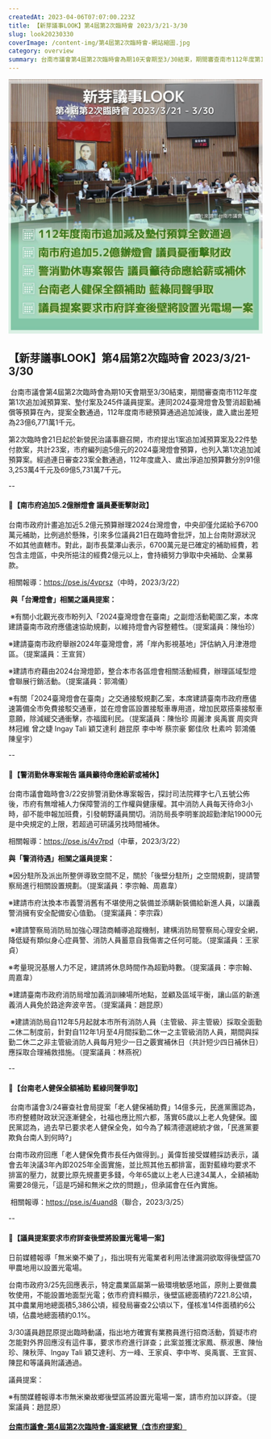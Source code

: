 ```yaml
---
createdAt: 2023-04-06T07:07:00.223Z
title: 【新芽議事LOOK】第4屆第2次臨時會 2023/3/21-3/30
slug: look20230330
coverImage: /content-img/第4屆第2次臨時會-網站縮圖.jpg
category: overview
summary: 台南市議會第4屆第2次臨時會為期10天會期至3/30結束，期間審查南市112年度第1次追加減預算案、墊付案及245件議員提案。連同2024臺灣燈會及警消超勤補償等預算在內，提案全數通過，112年度南市總預算通過追加減後，歲入歲出差短為23億6,771萬1千元。
---
```

![](/content-img/2023議事look-0321-0330-.jpg)

## **【新芽議事LOOK】第4屆第2次臨時會 2023/3/21-3/30**

 台南市議會第4屆第2次臨時會為期10天會期至3/30結束，期間審查南市112年度第1次追加減預算案、墊付案及245件議員提案。連同2024臺灣燈會及警消超勤補償等預算在內，提案全數通過，112年度南市總預算通過追加減後，歲入歲出差短為23億6,771萬1千元。

第2次臨時會21日起於新營民治議事廳召開，市府提出1案追加減預算案及22件墊付款案，共計23案，市府編列逾5億元的2024臺灣燈會預算，也列入第1次追加減預算案。經過連日審查23案全數通過，112年度歲入、歲出淨追加預算數分別91億3,253萬4千元及69億5,731萬7千元。

\--

#### **📌【南市府追加5.2億辦燈會 議員憂衝擊財政】**

台南市政府計畫追加近5.2億元預算辦理2024台灣燈會，中央卻僅允諾給予6700萬元補助，比例過於懸殊，引來多位議員21日在臨時會批評，加上台南財源狀況不如其他直轄市。對此，副市長葉澤山表示，6700萬元是已確定的補助經費，若包含主燈區，中央所挹注的經費2億元以上，會持續努力爭取中央補助、企業募款。

相關報導：<https://pse.is/4vprsz>（中時，2023/3/22）

 **與「台灣燈會」相關之議員提案：**

 ※有關小北觀光夜市盼列入「2024臺灣燈會在臺南」之副燈活動範圍乙案，本席建請臺南市政府應儘速協助規劃，以維持燈會內容整體性。（提案議員：陳怡珍）

※建請臺南市政府舉辦2024年臺灣燈會，將「岸內影視基地」評估納入月津港燈區。（提案議員：王宣貿）

※建請市府藉由2024台灣燈節，整合本市各區燈會相關活動經費，辦理區域型燈會聯展行銷活動。（提案議員：郭鴻儀） 

※有關「2024臺灣燈會在臺南」之交通接駁規劃乙案，本席建請臺南市政府應儘速籌備全市免費接駁交通車，並在燈會區設置接駁車專用道，增加民眾搭乘接駁車意願，除減緩交通衝擊，亦福國利民。（提案議員：陳怡珍 周麗津 吳禹寰 周奕齊 林冠維 曾之婕 Ingay Tali 穎艾達利 趙昆原 李中岑 蔡宗豪 鄭佳欣 杜素吟 郭鴻儀 陳皇宇）

\--

#### **📌【警消勤休專案報告 議員籲待命應給薪或補休】**

台南市議會臨時會3/22安排警消勤休專案報告，探討司法院釋字七八五號公佈後，市府有無增補人力保障警消的工作權與健康權。其中消防人員每天待命3小時，卻不能申報加班費，引發朝野議員關切。消防局長李明峯說超勤津貼19000元是中央規定的上限，若超過可研議另找時間補休。

相關報導：<https://pse.is/4v7rpd>（中華，2023/3/22）

**與「警消待遇」相關之議員提案：**

※因分駐所及派出所整併導致空間不足，關於「後壁分駐所」之空間規劃，提請警察局進行相關設置規劃。（提案議員：李宗翰、周嘉韋） 

※建請市府汰換本市義警消舊有不堪使用之裝備並添購新裝備給新進人員，以讓義警消擁有安全配備安心值勤。（提案議員：李宗霖）

 ※建請警察局消防局加強心理諮商輔導追蹤機制，建構消防局警察局心理安全網，降低疑有類似身心症員警、消防人員蓄意自我傷害之任何可能。（提案議員：王家貞）

※考量現況基層人力不足，建請將休息時間作為超勤時數。（提案議員：李宗翰、周嘉韋） 

※建請臺南市政府消防局增加義消訓練場所地點，並顧及區域平衡，讓山區的新進義消人員免於路途奔波辛苦。（提案議員：趙昆原）

 ※建請消防局自112年5月起就本市所有消防人員（主管級、非主管級）採取全面勤二休二制度前，針對自112年1月至4月間採勤二休一之主管級消防人員，期間與採勤二休二之非主管級消防人員每月短少一日之覈實補休日（共計短少四日補休日）應採取合理補救措施。（提案議員：林燕祝） 

\--

#### **📌【台南老人健保全額補助 藍綠同聲爭取】**

 台南市議會3/24審查社會局提案「老人健保補助費」14億多元，民進黨團認為，市府整體財政狀況逐漸健全，社福也應比照六都，落實65歲以上老人免健保。國民黨認為，過去早已要求老人健保全免，如今為了賴清德選總統才做，「民進黨要欺負台南人到何時?」

台南市政府回應「老人健保免費市長任內做得到。」黃偉哲接受媒體採訪表示，議會去年決議3年內即2025年全面實施，並比照其他五都排富，面對藍綠均要求不排富的壓力，就要比原先規畫更多錢，今年65歲以上老人已達34萬人，全額補助需要28億元，「這是巧婦和無米之炊的問題」，但承諾會在任內實施。

 相關報導：<https://pse.is/4uand8>（聯合，2023/3/25）

\-- 

#### **📌【議員提案要求市府詳查後壁將設置光電場一案】**

日前媒體報導「無米樂不樂了」，指出現有光電業者利用法律漏洞欲取得後壁區70甲農地用以設置光電場。

台南市政府3/25先回應表示，特定農業區屬第一級環境敏感地區，原則上要做農牧使用，不能設置地面型光電；依市府資料顯示，後壁區總面積約7221.8公頃，其中農業用地總面積5,386公頃，經發局審查2公頃以下，僅核准14件面積約6公頃，佔農地總面積約0.1%。

3/30議員趙昆原提出臨時動議，指出地方確實有業務員進行招商活動，質疑市府怎能對外界回應沒有這件事，要求市府進行詳查；此案並獲沈家鳳、蔡淑惠、陳怡珍、陳秋萍、Ingay Tali 穎艾達利、方一峰、王家貞、李中岑、吳禹寰、王宣貿、陳昆和等議員附議通過。

議員提案：

※有關媒體報導本市無米樂故鄉後壁區將設置光電場一案，請市府加以詳查。（提案議員：趙昆原）

#### **[台南市議會-第4屆第2次臨時會-議案總覽（含市府提案）](https://docs.google.com/spreadsheets/d/1mzBlAkPvr3tQ2nSfAAYl4drZgw-XPjIOlNCodBCpReI/edit#gid=0)**
